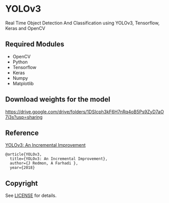 # YOLOv3
Real Time Object Detection And Classification using YOLOv3, Tensorflow, Keras and OpenCV


## Required Modules
- OpenCV
- Python    
- Tensorflow  
- Keras
- Numpy
- Matplotlib

## Download weights for the model
https://drive.google.com/drive/folders/1DSIcph3kF6H7nRq4oB5Ps9ZyD7aO7j3s?usp=sharing

## Reference

[YOLOv3: An Incremental Improvement](https://pjreddie.com/media/files/papers/YOLOv3.pdf)
	
	@article{YOLOv3,  
	  title={YOLOv3: An Incremental Improvement},  
	  author={J Redmon, A Farhadi },
	  year={2018}



## Copyright
See [LICENSE](LICENSE) for details.
